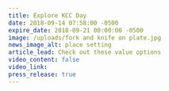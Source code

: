 ```yaml
---
title: Explore KCC Day
date: 2018-09-14 07:58:00 -0500
expire_date: 2018-09-21 00:00:00 -0500
image: /uploads/fork and knife on plate.jpg
news_image_alt: place setting
article_lead: Check out these value options
video_content: false
video_link:
press_release: true
---
```


